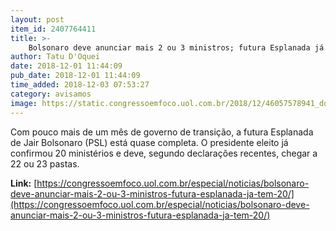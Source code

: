```yaml
---
layout: post
item_id: 2407764411
title: >-
    Bolsonaro deve anunciar mais 2 ou 3 ministros; futura Esplanada já tem 20
author: Tatu D'Oquei
date: 2018-12-01 11:44:09
pub_date: 2018-12-01 11:44:09
time_added: 2018-12-03 07:53:27
category: avisamos
image: https://static.congressoemfoco.uol.com.br/2018/12/46057578941_dd54175fe9_k-e1543671694457-1200x630.jpg
---
```


Com pouco mais de um mês de governo de transição, a futura Esplanada de Jair Bolsonaro (PSL) está quase completa. O presidente eleito já confirmou 20 ministérios e deve, segundo declarações recentes, chegar a 22 ou 23 pastas.

**Link:** [https://congressoemfoco.uol.com.br/especial/noticias/bolsonaro-deve-anunciar-mais-2-ou-3-ministros-futura-esplanada-ja-tem-20/](https://congressoemfoco.uol.com.br/especial/noticias/bolsonaro-deve-anunciar-mais-2-ou-3-ministros-futura-esplanada-ja-tem-20/)

